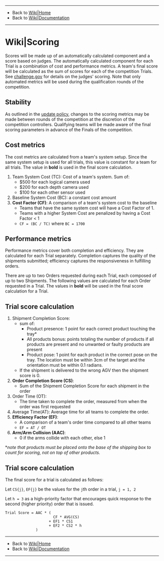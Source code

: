 -------------------------------------------------
- Back to [Wiki|Home](../README.md)
- Back to [Wiki|Documentation](documentation.md)
-------------------------------------------------

# Wiki|Scoring

Scores will be made up of an automatically calculated component and a score based on judges.
The automatically calculated component for each Trial is a combination of cost and performance metrics.
A team's final score will be calculated as the sum of scores for each of the competition Trials.
See [challenge.gov](https://challenge.gov/a/buzz/challenge/999/ideas/top) for details on the judges' scoring.
Note that only automated metrics will be used during the qualification rounds of the competition.

## Stability

As outlined in the [update policy](https://bitbucket.org/osrf/ariac/wiki/2019/update_policy), changes to the scoring metrics may be made between rounds of the competition at the discretion of the competition controllers.
Qualifying teams will be made aware of the final scoring parameters in advance of the Finals of the competition.

## Cost metrics

The cost metrics are calculated from a team's system setup.
Since the same system setup is used for all trials, this value is constant for a team for all trials.
The value in **bold** is used in the final score calculation.

1. Team System Cost (TC): Cost of a team's system. Sum of:
    * $500 for each logical camera used
    * $200 for each depth camera used
    * $100 for each other sensor used
2. Baseline System Cost (BC): a constant cost amount
3. **Cost Factor (CF)**: A comparison of a team's system cost to the baseline
    * Teams that have the same system cost will have a Cost Factor of 1.
    * Teams with a higher System Cost are penalized by having a Cost Factor < 1
    * `CF = (BC / TC)` where `BC = 1700`

## Performance metrics

Performance metrics cover both completion and efficiency.
They are calculated for each Trial separately.
Completion captures the quality of the shipments submitted; efficiency captures the responsiveness in fulfilling orders.

There are up to two Orders requested during each Trial, each composed of up to two Shipments.
The following values are calculated for each Order requested in a Trial.
The values in **bold** will be used in the final score calculation for a Trial.

## Trial score calculation

1. Shipment Completion Score:
    * sum of:
        * Product presence: 1 point for each correct product touching the tray*
        * All products bonus: points totaling the number of products if all products are present and no unwanted or faulty products are present
        * Product pose: 1 point for each product in the correct pose on the tray. The location must be within 3cm of the target and the orientation must be within 0.1 radians.
    * If the shipment is delivered to the wrong AGV then the shipment score is 0.
2. **Order Completion Score (CS)**:
    * Sum of the Shipment Completion Score for each shipment in the order
3. Order Time (OT):
    * The time taken to complete the order, measured from when the order was first requested
4. Average Time(AT): Average time for all teams to complete the order.
5. **Efficiency Factor (EF)**:
    * A comparison of a team's order time compared to all other teams
    * `EF = AT / OT`
6. **Arm/Arm Collision (AAC)**:
    * 0 if the arms collide with each other, else 1

**note that products must be placed onto the base of the shipping box to count for scoring, not on top of other products.*

## Trial score calculation

The final score for a trial is calculated as follows:

Let `CS{j}`, `EF{j}` be the values for the `j`th order in a trial, `j = 1, 2`

Let `h = 3` as a high-priority factor that encourages quick response to the second (higher priority) order that is issued.

```
Trial Score = AAC * (
                      CF * AVG(CS)
                    + EF1 * CS1
                    + EF2 * CS2 * h
              )
```
-------------------------------------------------
- Back to [Wiki|Home](../README.md)
- Back to [Wiki|Documentation](documentation.md)
-------------------------------------------------
